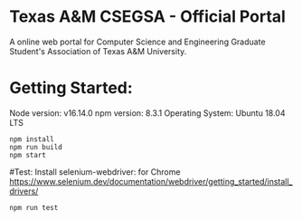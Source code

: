 # Texas A&M CSEGSA - Official Portal
A online web portal for Computer Science and Engineering Graduate Student's Association of Texas A&M University.

# Getting Started:
Node version: v16.14.0
npm version: 8.3.1
Operating System: Ubuntu 18.04 LTS
```shell
npm install
npm run build
npm start
```

#Test:
Install selenium-webdriver: for Chrome
https://www.selenium.dev/documentation/webdriver/getting_started/install_drivers/
```shell
npm run test
```
